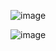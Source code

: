 ![image](https://user-images.githubusercontent.com/89120960/228768615-87cde8b3-0fe7-41b5-bcfe-98b83e1fcc67.png)
    
![image](https://user-images.githubusercontent.com/89120960/228768795-2e52f0d9-54af-4902-9f52-cf897e843b5f.png)

